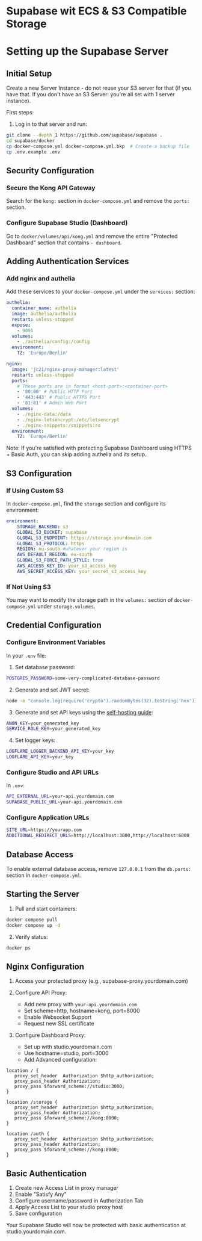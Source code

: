 # Supabase wit ECS & S3 Compatible Storage

# Setting up the Supabase Server

## Initial Setup

Create a new Server Instance - do not reuse your S3 server for that (if you have that. If you don't have an S3 Server: you're all set with 1 server instance).

First steps:
1. Log in to that server and run:
```bash
git clone --depth 1 https://github.com/supabase/supabase .
cd supabase/docker
cp docker-compose.yml docker-compose.yml.bkp  # Create a backup file
cp .env.example .env
```

## Security Configuration

### Secure the Kong API Gateway
Search for the `kong:` section in `docker-compose.yml` and remove the `ports:` section.

### Configure Supabase Studio (Dashboard)
Go to `docker/volumes/api/kong.yml` and remove the entire "Protected Dashboard" section that contains `- dashboard`.

## Adding Authentication Services

### Add nginx and authelia
Add these services to your `docker-compose.yml` under the `services:` section:

```yaml
authelia:
  container_name: authelia
  image: authelia/authelia
  restart: unless-stopped
  expose:
    - 9091
  volumes:
    - ./authelia/config:/config
  environment:
    TZ: 'Europe/Berlin'

nginx:
  image: 'jc21/nginx-proxy-manager:latest'
  restart: unless-stopped
  ports:
    # These ports are in format <host-port>:<container-port>
    - '80:80' # Public HTTP Port
    - '443:443' # Public HTTPS Port
    - '81:81' # Admin Web Port
  volumes:
    - ./nginx-data:/data
    - ./nginx-letsencrypt:/etc/letsencrypt
    - ./nginx-snippets:/snippets:ro
  environment:
    TZ: 'Europe/Berlin'
```

Note: If you're satisfied with protecting Supabase Dashboard using HTTPS + Basic Auth, you can skip adding authelia and its setup.

## S3 Configuration

### If Using Custom S3
In `docker-compose.yml`, find the `storage` section and configure its environment:

```yaml
environment:
    STORAGE_BACKEND: s3
    GLOBAL_S3_BUCKET: supabase
    GLOBAL_S3_ENDPOINT: https://storage.yourdomain.com
    GLOBAL_S3_PROTOCOL: https 
    REGION: eu-south #whatever your region is
    AWS_DEFAULT_REGION: eu-south
    GLOBAL_S3_FORCE_PATH_STYLE: true
    AWS_ACCESS_KEY_ID: your_s3_access_key
    AWS_SECRET_ACCESS_KEY: your_secret_s3_access_key
```

### If Not Using S3
You may want to modify the storage path in the `volumes:` section of `docker-compose.yml` under `storage.volumes`.

## Credential Configuration

### Configure Environment Variables
In your `.env` file:

1. Set database password:
```bash
POSTGRES_PASSWORD=some-very-complicated-database-password
```

2. Generate and set JWT secret:
```bash
node -e "console.log(require('crypto').randomBytes(32).toString('hex'))"
```

3. Generate and set API keys using the [self-hosting guide](https://supabase.com/docs/guides/self-hosting/docker#generate-api-keys):
```bash
ANON_KEY=your_generated_key
SERVICE_ROLE_KEY=your_generated_key
```

4. Set logger keys:
```bash
LOGFLARE_LOGGER_BACKEND_API_KEY=your_key
LOGFLARE_API_KEY=your_key
```

### Configure Studio and API URLs
In `.env`:
```bash
API_EXTERNAL_URL=your-api.yourdomain.com
SUPABASE_PUBLIC_URL=your-api.yourdomain.com
```

### Configure Application URLs
```bash
SITE_URL=https://yourapp.com
ADDITIONAL_REDIRECT_URLS=http://localhost:3000,http://localhost:6000
```

## Database Access

To enable external database access, remove `127.0.0.1` from the `db.ports:` section in `docker-compose.yml`.

## Starting the Server

1. Pull and start containers:
```bash
docker compose pull
docker compose up -d
```

2. Verify status:
```bash
docker ps
```

## Nginx Configuration

1. Access your protected proxy (e.g., supabase-proxy.yourdomain.com)

2. Configure API Proxy:
   - Add new proxy with `your-api.yourdomain.com`
   - Set scheme=http, hostname=kong, port=8000
   - Enable Websocket Support
   - Request new SSL certificate

3. Configure Dashboard Proxy:
   - Set up with studio.yourdomain.com
   - Use hostname=studio, port=3000
   - Add Advanced configuration:

```nginx
location / {
   proxy_set_header  Authorization $http_authorization;
   proxy_pass_header Authorization;
   proxy_pass $forward_scheme://studio:3000;
}

location /storage {
   proxy_set_header  Authorization $http_authorization;
   proxy_pass_header Authorization;
   proxy_pass $forward_scheme://kong:8000;
}

location /auth {
   proxy_set_header  Authorization $http_authorization;
   proxy_pass_header Authorization;
   proxy_pass $forward_scheme://kong:8000;
}
```

## Basic Authentication

1. Create new Access List in proxy manager
2. Enable "Satisfy Any"
3. Configure username/password in Authorization Tab
4. Apply Access List to your studio proxy host
5. Save configuration

Your Supabase Studio will now be protected with basic authentication at studio.yourdomain.com.